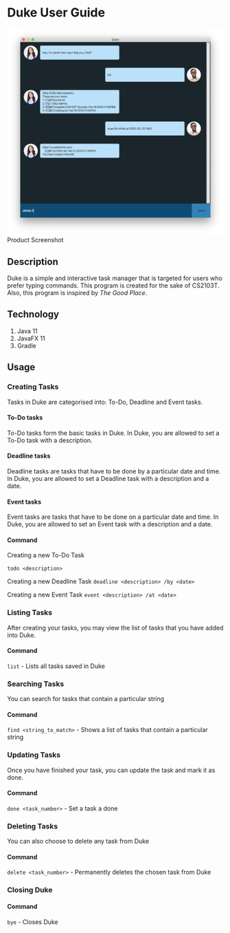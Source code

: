 # Duke User Guide

![Duke Screenshot](./Ui.png)
Product Screenshot

## Description
Duke is a simple and interactive task manager that is targeted for users who prefer typing commands. This program is created for the sake of CS2103T. Also, this program is inspired by *The Good Place*.

## Technology
1. Java 11
2. JavaFX 11
3. Gradle

## Usage

### Creating Tasks
Tasks in Duke are categorised into: To-Do, Deadline and Event tasks.

#### To-Do tasks
To-Do tasks form the basic tasks in Duke. In Duke, you are allowed to set a To-Do task with a description.

#### Deadline tasks
Deadline tasks are tasks that have to be done by a particular date and time. In Duke, you are allowed to set a Deadline task with a description and a date.

#### Event tasks
Event tasks are tasks that have to be done on a particular date and time. In Duke, you are allowed to set an Event task with a description and a date.

#### Command
Creating a new To-Do Task
```
todo <description>
```

Creating a new Deadline Task
```deadline <description> /by <date>```

Creating a new Event Task
```event <description> /at <date>```

### Listing Tasks
After creating your tasks, you may view the list of tasks that you have added into Duke.
#### Command
`list` - Lists all tasks saved in Duke

### Searching Tasks
You can search for tasks that contain a particular string
#### Command
`find <string_to_match>` - Shows a list of tasks that contain a particular string

### Updating Tasks
Once you have finished your task, you can update the task and mark it as done.
#### Command
`done <task_number>` - Set a task a done

### Deleting Tasks
You can also choose to delete any task from Duke
#### Command
`delete <task_number>` - Permanently deletes the chosen task from Duke

### Closing Duke
#### Command
`bye` - Closes Duke